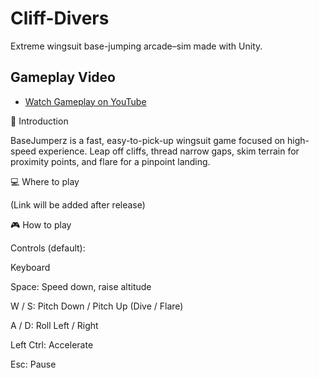 # Cliff-Divers

Extreme wingsuit base-jumping arcade–sim made with Unity.

## Gameplay Video

- [Watch Gameplay on YouTube](https://youtube.com/watch?v=gMCB5levu-s)

📖 Introduction

BaseJumperz is a fast, easy-to-pick-up wingsuit game focused on high-speed experience.
Leap off cliffs, thread narrow gaps, skim terrain for proximity points, and flare for a pinpoint landing.

💻 Where to play

(Link will be added after release)

🎮 How to play

Controls (default):

Keyboard

Space: Speed down, raise altitude

W / S: Pitch Down / Pitch Up (Dive / Flare)

A / D: Roll Left / Right

Left Ctrl: Accelerate

Esc: Pause

